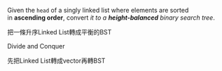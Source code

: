 Given the `head` of a singly linked list where elements are sorted in **ascending order**, convert _it to a_ **_height-balanced_** _binary search tree_.

把一條升序Linked List轉成平衡的BST

Divide and Conquer

先把Linked List轉成vector再轉BST

```cpp

```
